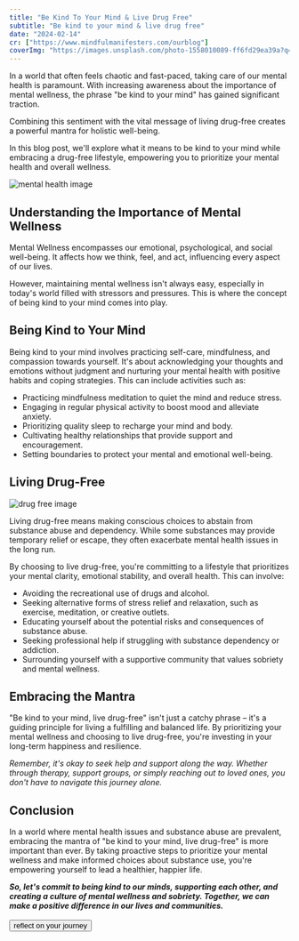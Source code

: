 ```yaml
---
title: "Be Kind To Your Mind & Live Drug Free"
subtitle: "Be kind to your mind & live drug free"
date: "2024-02-14"
cr: ["https://www.mindfulmanifesters.com/ourblog"]
coverImg: "https://images.unsplash.com/photo-1558010089-ff6fd29ea39a?q=80&w=1925&auto=format&fit=crop&ixlib=rb-4.0.3&ixid=M3wxMjA3fDB8MHxwaG90by1wYWdlfHx8fGVufDB8fHx8fA%3D%3D"
---
```


In a world that often feels chaotic and fast-paced, taking care of our mental health is paramount. With increasing awareness about the <a href="https://healthlibrary.telus.com/en/individuals-families/10-reasons-why-mental-health-is-important" style="text-decoration: none;" target="_blank" rel="noreferrer">importance of mental wellness</a>, the phrase "be kind to your mind" has gained significant traction.

Combining this sentiment with the vital message of living drug-free creates a powerful mantra for holistic well-being.

In this blog post, we'll explore what it means to be kind to your mind while embracing a drug-free lifestyle, empowering you to <a href="https://www.calm.com/blog/6-ways-to-prioritize-your-mental-health" style="text-decoration: none;" target="_blank" rel="noreferrer">prioritize your mental health and overall wellness</a>.

<!-- After watching [High Score](https://www.youtube.com/watch?v=B4jopG1wX88) on Netflix, I was suddenly inspired to develop a retro-style game. I think it was a combination of the aesthetics and nostalgia that motivated me.

It turned out to be a pretty fun experience, and something I'd recommend as a weekend project to any developer. With tools like [PICO-8](https://www.lexaloffle.com/pico-8.php) (a NES-like virtual console), it's really easy to get started — even if you're a beginner to programming. -->

<!-- In this post, I'll be discussing why you should try your hand at retro-game development, and explain some of the technical limitations you'll be facing. -->

<!-- <div style="width:100%;height:0;padding-bottom:100%;position:relative;"><iframe src="https://giphy.com/embed/Rb0qg5uHQXQ1rP6Pw5" width="100%" height="50%" style="position:absolute" frameBorder="0" class="giphy-embed" allowFullScreen></iframe></div><p><a href="https://giphy.com/gifs/mtv-mhad-slugbugg-self-care-can-be-Rb0qg5uHQXQ1rP6Pw5">via GIPHY</a></p> -->

![mental health image](https://media4.giphy.com/media/v1.Y2lkPTc5MGI3NjExMnJlczBrbWJncDZoYjRiejV2aXFseGpldXp2OWwyZmZwaGpkajVsbSZlcD12MV9pbnRlcm5hbF9naWZfYnlfaWQmY3Q9Zw/Rb0qg5uHQXQ1rP6Pw5/giphy.gif)

## Understanding the Importance of Mental Wellness

<a href="https://www.cdc.gov/mentalhealth/learn/index.htm#:~:text=Mental%20health%20includes%20our%20emotional,others%2C%20and%20make%20healthy%20choices.&text=Mental%20health%20is%20important%20at,childhood%20and%20adolescence%20through%20adulthood." style="text-decoration: none;" target="_blank" >Mental Wellness</a> encompasses our emotional, psychological, and social well-being. It affects how we think, feel, and act, influencing every aspect of our lives.

However, maintaining mental wellness isn't always easy, especially in today's world filled with stressors and pressures. This is where the concept of being kind to your mind comes into play.

## Being Kind to Your Mind

Being kind to your mind involves practicing self-care, mindfulness, and compassion towards yourself. It's about <a href="https://be-sophro.com/blog/learning-to-observe-your-thoughts-without-judgement/" style="text-decoration: none;" target="_blank" >acknowledging your thoughts</a> and emotions without judgment and nurturing your mental health with positive habits and coping strategies. This can include activities such as:

- Practicing mindfulness meditation to quiet the mind and reduce stress.
- Engaging in regular physical activity to boost mood and alleviate anxiety.
- Prioritizing quality sleep to recharge your mind and body.
- Cultivating healthy relationships that provide support and encouragement.
- <a href="https://psychcentral.com/lib/10-way-to-build-and-preserve-better-boundaries" style="text-decoration: none;" target="_blank" >Setting boundaries</a> to protect your mental and emotional well-being.

## Living Drug-Free

![drug free image](https://media.tenor.com/pSzreKi-GbkAAAAi/i-am-not-high-george-w-bush.gif)

Living drug-free means making conscious choices to abstain from <a href="https://pacifichealthsystems.com/blog/what-is-the-difference-between-substance-abuse-and-substance-dependence/" style="text-decoration: none;" target="_blank" > substance abuse and dependency.</a> While some substances may provide temporary relief or escape, they often exacerbate mental health issues in the long run.

By choosing to live drug-free, you're committing to a lifestyle that prioritizes your mental clarity, emotional stability, and overall health. This can involve:

- Avoiding the recreational use of drugs and alcohol.
- Seeking alternative forms of stress relief and relaxation, such as exercise, meditation, or creative outlets.
- Educating yourself about the potential risks and consequences of substance abuse.
- Seeking professional help if struggling with substance dependency or addiction.
- Surrounding yourself with a supportive community that values sobriety and mental wellness.

## Embracing the Mantra

"Be kind to your mind, live drug-free" isn't just a catchy phrase – it's a guiding principle for living a fulfilling and balanced life. By prioritizing your mental wellness and choosing to live drug-free, you're investing in your long-term happiness and resilience.

<i>Remember, it's okay to seek help and support along the way. Whether through therapy, support groups, or simply reaching out to loved ones, you don't have to navigate this journey alone. </i>

## Conclusion

In a world where mental health issues and substance abuse are prevalent, embracing the mantra of "be kind to your mind, live drug-free" is more important than ever. By taking proactive steps to prioritize your mental wellness and make informed choices about substance use, you're empowering yourself to lead a healthier, happier life.

<strong><i>So, let's commit to being kind to our minds, supporting each other, and creating a culture of mental wellness and sobriety. Together, we can make a positive difference in our lives and communities.</i> </strong>
<br/>
<br/>
<button href="http://localhost:3000/#reflectSection" class="bg-blue-500 text-white p-2 rounded-md hover:bg-blue-700 focus:outline-none">
reflect on your journey
</button>
